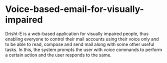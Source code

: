 # Voice-based-email-for-visually-impaired

Drisht-E is a web-based application for visually impaired people, thus enabling everyone to control their mail accounts using their voice only and to be able to read, compose and send mail along with some other useful tasks. In this, the system prompts the user with voice commands to perform a certain action and the user responds to the same.
